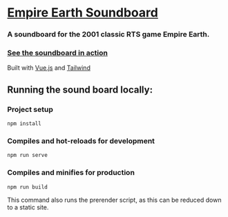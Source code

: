 # [Empire Earth Soundboard](https://eesoundboard.online/)

### A soundboard for the 2001 classic RTS game Empire Earth.

### [See the soundboard in action](https://eesoundboard.online/)

Built with [Vue.js](https://vuejs.org/) and [Tailwind](https://tailwindcss.com/)

## Running the sound board locally:

### Project setup
```
npm install
```

### Compiles and hot-reloads for development
```
npm run serve
```

### Compiles and minifies for production
```
npm run build
```
This command also runs the prerender script, as this can be reduced down to a static site.
